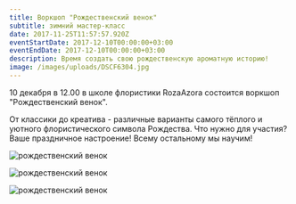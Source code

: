 ```yaml
---
title: Воркшоп "Рождественский венок"
subtitle: зимний мастер-класс
date: 2017-11-25T11:57:57.920Z
eventStartDate: 2017-12-10T00:00:00+03:00
eventEndDate: 2017-12-10T00:00:00+03:00
description: Время создать свою рождественскую ароматную историю!
image: /images/uploads/DSCF6304.jpg
---
```

10 декабря в 12.00 в школе флористики RozaAzora состоится воркшоп "Рождественский венок". 

От классики до креатива - различные варианты самого тёплого и уютного флористического символа Рождества.  Что нужно для участия? Ваше праздничное настроение! Всему остальному мы научим!

![рождественский венок](/images/uploads/DSCF6304.jpg)

![рождественский венок](/images/uploads/DSCF6292.jpg)

![рождественский венок](/images/uploads/DSCF6324.jpg)



